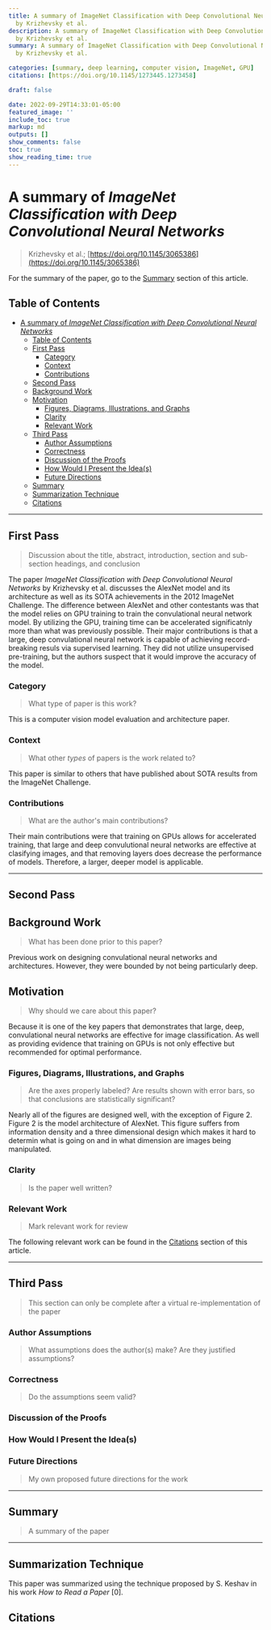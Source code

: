 ```yaml
---
title: A summary of ImageNet Classification with Deep Convolutional Neural Networks
  by Krizhevsky et al.
description: A summary of ImageNet Classification with Deep Convolutional Neural Networks
  by Krizhevsky et al.
summary: A summary of ImageNet Classification with Deep Convolutional Neural Networks
  by Krizhevsky et al.

categories: [summary, deep learning, computer vision, ImageNet, GPU]
citations: [https://doi.org/10.1145/1273445.1273458]

draft: false

date: 2022-09-29T14:33:01-05:00
featured_image: ''
include_toc: true
markup: md
outputs: []
show_comments: false
toc: true
show_reading_time: true
---
```


# A summary of *ImageNet Classification with Deep Convolutional Neural Networks*

> Krizhevsky et al.;
> [https://doi.org/10.1145/3065386](https://doi.org/10.1145/3065386)

For the summary of the paper, go to the [Summary](#summary) section of this
article.

## Table of Contents

- [A summary of *ImageNet Classification with Deep Convolutional Neural Networks*](#a-summary-of-imagenet-classification-with-deep-convolutional-neural-networks)
  - [Table of Contents](#table-of-contents)
  - [First Pass](#first-pass)
    - [Category](#category)
    - [Context](#context)
    - [Contributions](#contributions)
  - [Second Pass](#second-pass)
  - [Background Work](#background-work)
  - [Motivation](#motivation)
    - [Figures, Diagrams, Illustrations, and Graphs](#figures-diagrams-illustrations-and-graphs)
    - [Clarity](#clarity)
    - [Relevant Work](#relevant-work)
  - [Third Pass](#third-pass)
    - [Author Assumptions](#author-assumptions)
    - [Correctness](#correctness)
    - [Discussion of the Proofs](#discussion-of-the-proofs)
    - [How Would I Present the Idea(s)](#how-would-i-present-the-ideas)
    - [Future Directions](#future-directions)
  - [Summary](#summary)
  - [Summarization Technique](#summarization-technique)
  - [Citations](#citations)

______________________________________________________________________

## First Pass

> Discussion about the title, abstract, introduction, section and sub-section
> headings, and conclusion

The paper *ImageNet Classification with Deep Convolutional Neural Networks* by
Krizhevsky et al. discusses the AlexNet model and its architecture as well as
its SOTA achievements in the 2012 ImageNet Challenge. The difference between
AlexNet and other contestants was that the model relies on GPU training to train
the convulational neural network model. By utilizing the GPU, training time can
be accelerated significatnly more than what was previously possible. Their major
contributions is that a large, deep convulational neural network is capable of
achieving record-breaking resuls via supervised learning. They did not utilize
unsupervised pre-training, but the authors suspect that it would improve the
accuracy of the model.

### Category

> What type of paper is this work?

This is a computer vision model evaluation and architecture paper.

### Context

> What other *types* of papers is the work related to?

This paper is similar to others that have published about SOTA results from the
ImageNet Challenge.

### Contributions

> What are the author's main contributions?

Their main contributions were that training on GPUs allows for accelerated
training, that large and deep convulutional neural networks are effective at
clasifying images, and that removing layers does decrease the performance of
models. Therefore, a larger, deeper model is applicable.

______________________________________________________________________

## Second Pass

## Background Work

> What has been done prior to this paper?

Previous work on designing convulational neural networks and architectures.
However, they were bounded by not being particularly deep.

## Motivation

> Why should we care about this paper?

Because it is one of the key papers that demonstrates that large, deep,
convulational neural networks are effective for image classification. As well as
providing evidence that training on GPUs is not only effective but recommended
for optimal performance.

### Figures, Diagrams, Illustrations, and Graphs

> Are the axes properly labeled? Are results shown with error bars, so that
> conclusions are statistically significant?

Nearly all of the figures are designed well, with the exception of Figure 2.
Figure 2 is the model architecture of AlexNet. This figure suffers from
information density and a three dimensional design which makes it hard to
determin what is going on and in what dimension are images being manipulated.

### Clarity

> Is the paper well written?

### Relevant Work

> Mark relevant work for review

The following relevant work can be found in the [Citations](#citations) section
of this article.

______________________________________________________________________

## Third Pass

> This section can only be complete after a virtual re-implementation of the
> paper

### Author Assumptions

> What assumptions does the author(s) make? Are they justified assumptions?

### Correctness

> Do the assumptions seem valid?

### Discussion of the Proofs

### How Would I Present the Idea(s)

### Future Directions

> My own proposed future directions for the work

______________________________________________________________________

## Summary

> A summary of the paper

______________________________________________________________________

## Summarization Technique

This paper was summarized using the technique proposed by S. Keshav in his work
*How to Read a Paper* \[0\].

## Citations
